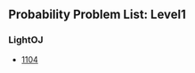## Probability Problem List: Level1


### LightOJ
- [1104](/problem-solving/math/probability/l1-loj-1104)


